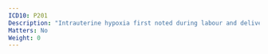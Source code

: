 ```yaml
---
ICD10: P201
Description: "Intrauterine hypoxia first noted during labour and delivery"
Matters: No
Weight: 0
---
```


